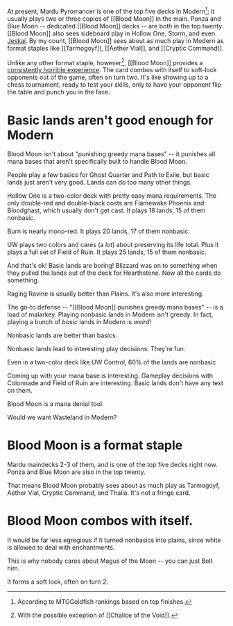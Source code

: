 At present, Mardu Pyromancer is one of the top five decks in Modern[^1]; it usually plays two or three copies of [[Blood Moon]] in the main. Ponza and Blue Moon -- dedicated [[Blood Moon]] decks -- are both in the top twenty. [[Blood Moon]] also sees sideboard play in Hollow One, Storm, and even [Jeskai](http://www.starcitygames.com/decks/121783). By my count, [[Blood Moon]] sees about as much play in Modern as format staples like [[Tarmogoyf]], [[Aether Vial]], and [[Cryptic Command]]. 

[^1]: According to MTGGoldfish rankings based on top finishes. 

Unlike any other format staple, however[^2], [[Blood Moon]] provides a [consistently horrible experience](https://twitter.com/MtGMatthias/status/1008420646450278401). The card combos with itself to soft-lock opponents out of the game, often on turn two. It's like showing up to a chess tournament, ready to test your skills, only to have your opponent flip the table and punch you in the face. 

[^2]: With the possible exception of [[Chalice of the Void]]. 


# Basic lands aren't good enough for Modern

Blood Moon isn't about "punishing greedy mana bases" -- it punishes all mana bases that aren't specifically built to handle Blood Moon. 

People play a few basics for Ghost Quarter and Path to Exile, but basic lands just aren't very good. Lands can do too many other things. 

Hollow One is a two-color deck with pretty easy mana requirements. The only double-red and double-black costs are Flamewake Phoenix and Bloodghast, which usually don't get cast. It plays 18 lands, 15 of them nonbasic. 

Burn is nearly mono-red. It plays 20 lands, 17 of them nonbasic. 

UW plays two colors and cares (a *lot*) about preserving its life total. Plus it plays a full set of Field of Ruin. It plays 25 lands, 15 of them nonbasic. 

And that's ok! Basic lands are boring! Blizzard was on to something when they pulled the lands out of the deck for Hearthstone. Now all the cards do something. 

Raging Ravine is usually better than Plains. It's also more interesting. 









The go-to defense -- "[[Blood Moon]] punishes greedy mana bases" -- is a load of malarkey. Playing nonbasic lands in Modern isn't greedy. In fact, playing a bunch of *basic* lands in Modern is *weird*! 

Nonbasic lands are better than basics. 

Nonbasic lands lead to interesting play decisions. They're fun. 



Even in a two-color deck like UW Control, 60% of the lands are nonbasic



Coming up with your mana base is interesting. Gameplay decisions with Colonnade and Field of Ruin are interesting. Basic lands don't have any text on them. 







Blood Moon is a mana denial tool. 

Would we want Wasteland in Modern?











# Blood Moon is a format staple

Mardu maindecks 2-3 of them, and is one of the top five decks right now. Ponza and Blue Moon are also in the top twenty. 

That means Blood Moon probably sees about as much play as Tarmogoyf, Aether Vial, Cryptic Command, and Thalia. It's not a fringe card. 


# Blood Moon combos with itself. 

It would be far less egregious if it turned nonbasics into plains, since white is allowed to deal with enchantments. 

This is why nobody cares about Magus of the Moon -- you can just Bolt him. 

It forms a soft lock, often on turn 2. 


